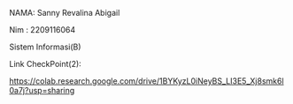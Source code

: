 NAMA: Sanny Revalina Abigail

Nim : 2209116064

Sistem Informasi(B)

Link CheckPoint(2):

https://colab.research.google.com/drive/1BYKyzL0iNeyBS_LI3E5_Xj8smk6l0a7j?usp=sharing

